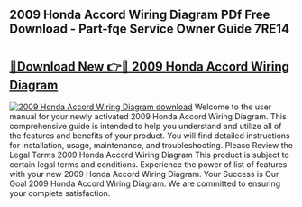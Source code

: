 ## 2009 Honda Accord Wiring Diagram PDf Free Download - Part-fqe Service Owner Guide 7RE14

# <h2><a href="http://dfsoriq.blite.top/?on=2009+Honda+Accord+Wiring+Diagram">🔗Download New 👉🔴 2009 Honda Accord Wiring Diagram</a></h2>

[![2009 Honda Accord Wiring Diagram download](https://i.imgur.com/lujVjoI.png)](http://dfsoriq.blite.top/?on=2009+Honda+Accord+Wiring+Diagram)
Welcome to the user manual for your newly activated 2009 Honda Accord Wiring Diagram. This comprehensive guide is intended to help you understand and utilize all of the features and benefits of your product. You will find detailed instructions for installation, usage, maintenance, and troubleshooting. Please Review the Legal Terms 2009 Honda Accord Wiring Diagram This product is subject to certain legal terms and conditions. Experience the power of list of features with your new 2009 Honda Accord Wiring Diagram. Your Success is Our Goal 2009 Honda Accord Wiring Diagram. We are committed to ensuring your complete satisfaction.
